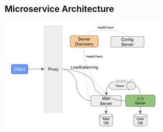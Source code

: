 # Microservice Architecture
![](https://github.com/kimtaesu/Shooter-Cloud/blob/master/microservice.png)

